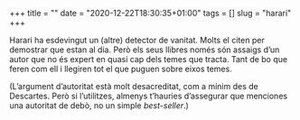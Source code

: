 +++
title = ""
date = "2020-12-22T18:30:35+01:00"
tags = []
slug = "harari"
+++

Harari ha esdevingut un (altre) detector de vanitat. Molts el citen per demostrar que estan al dia. Però els seus llibres només són assaigs d’un autor que no és expert en quasi cap dels temes que tracta. Tant de bo que feren com ell i llegiren tot el que puguen sobre eixos temes.

(L’argument d’autoritat està molt desacreditat, com a mínim des de Descartes. Però si l’utilitzes, almenys t’hauries d’assegurar que menciones una autoritat de debò, no un simple *best-seller*.)